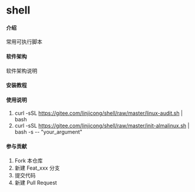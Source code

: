 # shell

#### 介绍
常用可执行脚本

#### 软件架构
软件架构说明


#### 安装教程


#### 使用说明

1.  curl -sSL https://gitee.com/linjicong/shell/raw/master/linux-audit.sh | bash
1.  curl -sSL https://gitee.com/linjicong/shell/raw/master/init-almalinux.sh | bash -s -- "your_argument"

#### 参与贡献

1.  Fork 本仓库
2.  新建 Feat_xxx 分支
3.  提交代码
4.  新建 Pull Request
